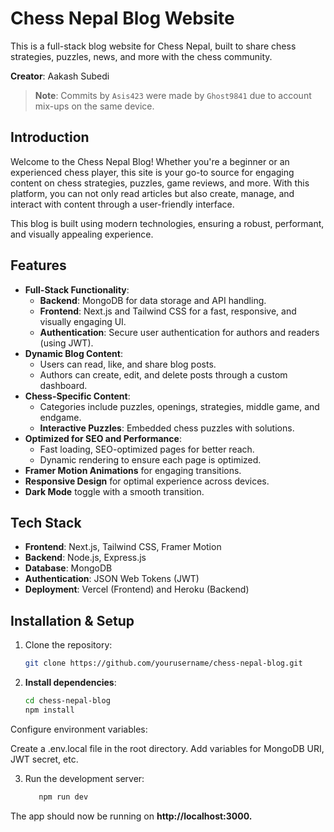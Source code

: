 # Chess Nepal Blog Website

This is a full-stack blog website for Chess Nepal, built to share chess strategies, puzzles, news, and more with the chess community.

**Creator**: Aakash Subedi

> **Note**: Commits by `Asis423` were made by `Ghost9841` due to account mix-ups on the same device.

## Introduction
Welcome to the Chess Nepal Blog! Whether you're a beginner or an experienced chess player, this site is your go-to source for engaging content on chess strategies, puzzles, game reviews, and more. With this platform, you can not only read articles but also create, manage, and interact with content through a user-friendly interface.

This blog is built using modern technologies, ensuring a robust, performant, and visually appealing experience.

## Features
- **Full-Stack Functionality**:
  - **Backend**:  MongoDB for data storage and API handling.
  - **Frontend**: Next.js and Tailwind CSS for a fast, responsive, and visually engaging UI.
  - **Authentication**: Secure user authentication for authors and readers (using JWT).
- **Dynamic Blog Content**:
  - Users can read, like, and share blog posts.
  - Authors can create, edit, and delete posts through a custom dashboard.
- **Chess-Specific Content**:
  - Categories include puzzles, openings, strategies, middle game, and endgame.
  - **Interactive Puzzles**: Embedded chess puzzles with solutions.
- **Optimized for SEO and Performance**:
  - Fast loading, SEO-optimized pages for better reach.
  - Dynamic rendering to ensure each page is optimized.
- **Framer Motion Animations** for engaging transitions.
- **Responsive Design** for optimal experience across devices.
- **Dark Mode** toggle with a smooth transition.

## Tech Stack

- **Frontend**: Next.js, Tailwind CSS, Framer Motion
- **Backend**: Node.js, Express.js
- **Database**: MongoDB
- **Authentication**: JSON Web Tokens (JWT)
- **Deployment**: Vercel (Frontend) and Heroku (Backend)

## Installation & Setup

1. Clone the repository:
   ```bash
   git clone https://github.com/yourusername/chess-nepal-blog.git


2. **Install dependencies**:
   ```bash
   cd chess-nepal-blog
   npm install
Configure environment variables:

Create a .env.local file in the root directory.
Add variables for MongoDB URI, JWT secret, etc.

3. Run the development server:
    ```bash
       npm run dev
The app should now be running on **http://localhost:3000.**


